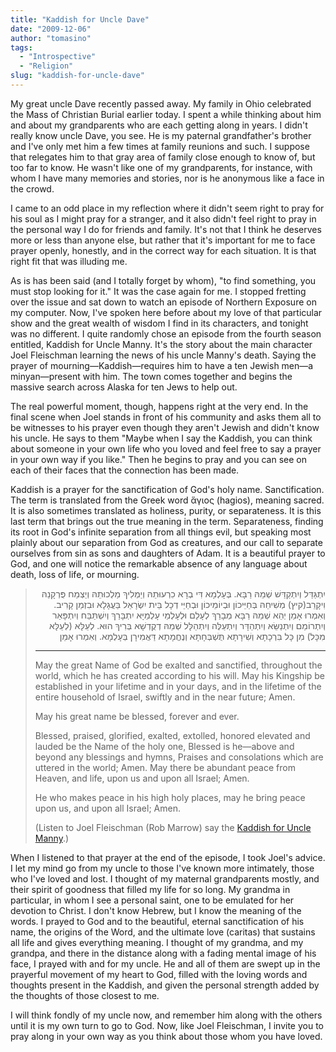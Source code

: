 ```yaml
---
title: "Kaddish for Uncle Dave"
date: "2009-12-06"
author: "tomasino"
tags:
  - "Introspective"
  - "Religion"
slug: "kaddish-for-uncle-dave"
---
```


My great uncle Dave recently passed away. My family in Ohio celebrated
the Mass of Christian Burial earlier today. I spent a while thinking
about him and about my grandparents who are each getting along in years.
I didn't really know uncle Dave, you see. He is my paternal
grandfather's brother and I've only met him a few times at family
reunions and such. I suppose that relegates him to that gray area of
family close enough to know of, but too far to know. He wasn't like one
of my grandparents, for instance, with whom I have many memories and
stories, nor is he anonymous like a face in the crowd.

I came to an odd place in my reflection where it didn't seem right to
pray for his soul as I might pray for a stranger, and it also didn't
feel right to pray in the personal way I do for friends and family. It's
not that I think he deserves more or less than anyone else, but rather
that it's important for me to face prayer openly, honestly, and in the
correct way for each situation. It is that right fit that was illuding
me.

As is has been said (and I totally forget by whom), "to find something,
you must stop looking for it." It was the case again for me. I stopped
fretting over the issue and sat down to watch an episode of Northern
Exposure on my computer. Now, I've spoken here before about my love of
that particular show and the great wealth of wisdom I find in its
characters, and tonight was no different. I quite randomly chose an
episode from the fourth season entitled, Kaddish for Uncle Manny. It's
the story about the main character Joel Fleischman learning the news of
his uncle Manny's death. Saying the prayer of mourning—Kaddish—requires
him to have a ten Jewish men—a minyan—present with him. The town comes
together and begins the massive search across Alaska for ten Jews to
help out.

The real powerful moment, though, happens right at the very end. In the
final scene when Joel stands in front of his community and asks them all
to be witnesses to his prayer even though they aren't Jewish and didn't
know his uncle. He says to them "Maybe when I say the Kaddish, you can
think about someone in your own life who you loved and feel free to say
a prayer in your own way if you like." Then he begins to pray and you
can see on each of their faces that the connection has been made.

Kaddish is a prayer for the sanctification of God's holy name.
Sanctification. The term is translated from the Greek word ἅγιος
(hagios), meaning sacred. It is also sometimes translated as holiness,
purity, or separateness. It is this last term that brings out the true
meaning in the term. Separateness, finding its root in God's infinite
separation from all things evil, but speaking most plainly about our
separation from God as creatures, and our call to separate ourselves
from sin as sons and daughters of Adam. It is a beautiful prayer to God,
and one will notice the remarkable absence of any language about death,
loss of life, or mourning.

> <div style="width: 100%; text-align:right">
> יִתְגַּדַּל וְיִתְקַדַּשׁ שְׁמֵהּ רַבָּא.
>  בְּעָלְמָא דִּי בְרָא כִרְעוּתֵהּ
>  וְיַמְלִיךְ מַלְכוּתֵהּ
>  וְיַצְמַח פֻּרְקָנֵהּ וִיקָרֵב(קיץ) מְשִׁיחֵהּ
>  בְּחַיֵּיכוֹן וּבְיוֹמֵיכוֹן
>  וּבְחַיֵּי דְכָל בֵּית יִשְׂרָאֵל
>  בַּעֲגָלָא וּבִזְמַן קָרִיב. וְאִמְרוּ אָמֵן
>  יְהֵא שְׁמֵהּ רַבָּא מְבָרַךְ
>  לְעָלַם וּלְעָלְמֵי עָלְמַיָּא
>  יִתְבָּרַךְ וְיִשְׁתַּבַּח וְיִתְפָּאַר וְיִתְרוֹמַם
>  וְיִתְנַשֵּׂא וְיִתְהַדָּר וְיִתְעַלֶּה וְיִתְהַלָּל
>  שְׁמֵהּ דְקֻדְשָׁא בְּרִיךְ הוּא.
>  לְעֵלָּא (לְעֵלָּא מִכָּל) מִן כָּל בִּרְכָתָא
>  וְשִׁירָתָא תֻּשְׁבְּחָתָא וְנֶחֱמָתָא
>  דַּאֲמִירָן בְּעָלְמָא. וְאִמְרוּ אָמֵן
> </div>
>
> * * * * *
>
> May the great Name of God be exalted and sanctified, throughout the
> world, which he has created according to his will. May his Kingship be
> established in your lifetime and in your days, and in the lifetime of
> the entire household of Israel, swiftly and in the near future; Amen.
>
> May his great name be blessed, forever and ever.
>
> Blessed, praised, glorified, exalted, extolled, honored elevated and
> lauded be the Name of the holy one, Blessed is he—above and beyond any
> blessings and hymns, Praises and consolations which are uttered in the
> world; Amen. May there be abundant peace from Heaven, and life, upon
> us and upon all Israel; Amen.
>
> He who makes peace in his high holy places, may he bring peace upon
> us, and upon all Israel; Amen.
>
> (Listen to Joel Fleischman (Rob Marrow) say the [Kaddish for Uncle
> Manny][].)

When I listened to that prayer at the end of the episode, I took Joel's
advice. I let my mind go from my uncle to those I've known more
intimately, those who I've loved and lost. I thought of my maternal
grandparents mostly, and their spirit of goodness that filled my life
for so long. My grandma in particular, in whom I see a personal saint,
one to be emulated for her devotion to Christ. I don't know Hebrew, but
I know the meaning of the words. I prayed to God and to the beautiful,
eternal sanctification of his name, the origins of the Word, and the
ultimate love (caritas) that sustains all life and gives everything
meaning. I thought of my grandma, and my grandpa, and there in the
distance along with a fading mental image of his face, I prayed with and
for my uncle. He and all of them are swept up in the prayerful movement
of my heart to God, filled with the loving words and thoughts present in
the Kaddish, and given the personal strength added by the thoughts of
those closest to me.

I will think fondly of my uncle now, and remember him along with the
others until it is my own turn to go to God. Now, like Joel Fleischman,
I invite you to pray along in your own way as you think about those whom
you have loved.

  [Kaddish for Uncle Manny]: //blog.tomasino.org/sound/KaddishforUncleManny.mp3
